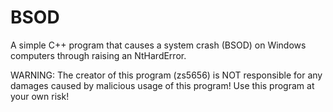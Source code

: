 # BSOD
A simple C++ program that causes a system crash (BSOD) on Windows computers through raising an NtHardError.

WARNING: The creator of this program (zs5656) is NOT responsible for any damages caused by malicious usage of this program! Use this program at your own risk!
